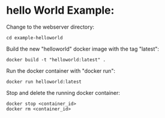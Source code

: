 # hello World Example:

Change to the webserver directory:  
```
cd example-helloworld  
```

Build the new "helloworld" docker image with the tag "latest":  
```
docker build -t "helloworld:latest" .  
```

Run the docker container with "docker run":  
```
docker run helloworld:latest  
```

Stop and delete the running docker container:  
```
docker stop <container_id>  
docker rm <container_id> 
```

